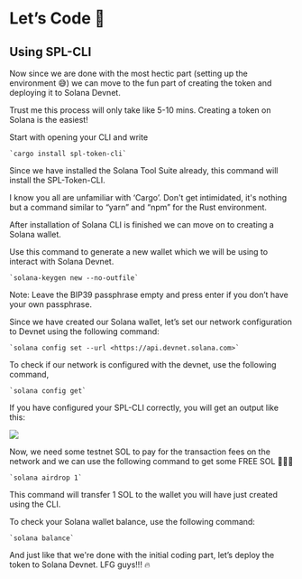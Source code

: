 Let’s Code 📜
=============

Using SPL-CLI
-------------

Now since we are done with the most hectic part (setting up the environment 😅) we can move to the fun part of creating the token and deploying it to Solana Devnet.

Trust me this process will only take like 5-10 mins. Creating a token on Solana is the easiest!

Start with opening your CLI and write

    `cargo install spl-token-cli`

Since we have installed the Solana Tool Suite already, this command will install the SPL-Token-CLI.

I know you all are unfamiliar with ‘Cargo’. Don't get intimidated, it's nothing but a command similar to “yarn” and “npm” for the Rust environment.

After installation of Solana CLI is finished we can move on to creating a Solana wallet.

Use this command to generate a new wallet which we will be using to interact with Solana Devnet.

    `solana-keygen new --no-outfile`

Note: Leave the BIP39 passphrase empty and press enter if you don’t have your own passphrase.

Since we have created our Solana wallet, let’s set our network configuration to Devnet using the following command:

    `solana config set --url <https://api.devnet.solana.com>`

To check if our network is configured with the devnet, use the following command,

    `solana config get`

If you have configured your SPL-CLI correctly, you will get an output like this:

![](https://lh3.googleusercontent.com/sfEkpPoq92ZjyaMtQmpViZWU3wIT8ScBtUo6weujWMDfPWHFFCctGTwQEbb-Siy8u8kb90OHgckZLMg0ZBnsOk60tyghfFPZo8GDNQMUIHeCHJJvnEsvBvc68Y3Zv2R0CWL0ndZOHvdtg_CrDCumbcrIpmiNZM614-DVvzkWVtwp98HpsXtIv27roA)

Now, we need some testnet SOL to pay for the transaction fees on the network and we can use the following command to get some FREE SOL 🤑🤑🤑

    `solana airdrop 1`

This command will transfer 1 SOL to the wallet you will have just created using the CLI.

To check your Solana wallet balance, use the following command:

    `solana balance`

And just like that we're done with the initial coding part, let’s deploy the token to Solana Devnet. LFG guys!!! 🔥
